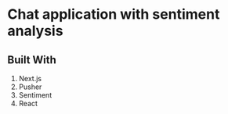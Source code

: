 # Chat application with sentiment analysis

## Built With
1. Next.js
2. Pusher
3. Sentiment
4. React